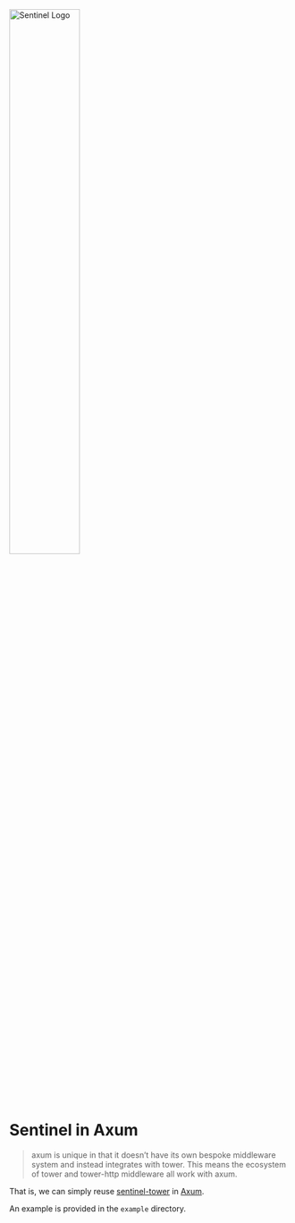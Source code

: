 <img src="https://user-images.githubusercontent.com/9434884/43697219-3cb4ef3a-9975-11e8-9a9c-73f4f537442d.png" alt="Sentinel Logo" width="50%">

# Sentinel in Axum

> axum is unique in that it doesn’t have its own bespoke middleware system and instead integrates with tower. This means the ecosystem of tower and tower-http middleware all work with axum.

That is, we can simply reuse [sentinel-tower](https://crates.io/crates/sentinel-tower) in [Axum](https://crates.io/crates/axum).

An example is provided in the `example` directory.